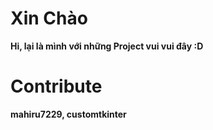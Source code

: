 # Xin Chào
**Hi, lại là mình với những Project vui vui đây :D**
# Contribute
**mahiru7229, customtkinter**
 

